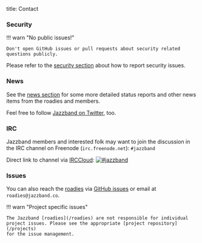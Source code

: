 title: Contact

### Security

!!! warn "No public issues!"

    Don't open GitHub issues or pull requests about security related
    questions publicly.

Please refer to the [security section](/security) about how to
report security issues.

### News

See the [news section](/news) for some more detailed status reports and other
news items from the roadies and members.

Feel free to follow [Jazzband on Twitter](https://twitter.com/jazzbandco), too.

### IRC

Jazzband members and interested folk may want to join the discussion in the IRC
channel on Freenode (`irc.freenode.net`): `#jazzband`

Direct link to channel via [IRCCloud](https://www.irccloud.com/): [![#jazzband](https://www.irccloud.com/invite-svg?channel=%23jazzband&amp;hostname=irc.freenode.net&amp;port=6697&amp;ssl=1)](https://www.irccloud.com/invite?channel=%23jazzband&amp;hostname=irc.freenode.net&amp;port=6697&amp;ssl=1)

### Issues

You can also reach the [roadies](/roadies) via
[GitHub issues](https://github.com/jazzband/help/issues) or email
at `roadies@jazzband.co`.

!!! warn "Project specific issues"

    The Jazzband [roadies](/roadies) are not responsible for individual
    project issues. Please see the appropriate [project repository](/projects)
    for the issue management.
